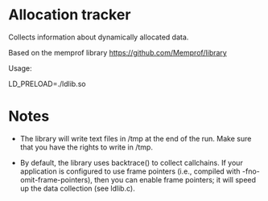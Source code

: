 Allocation tracker
===============

Collects information about dynamically allocated data.

Based on the memprof library https://github.com/Memprof/library

Usage:

LD_PRELOAD=./ldlib.so <app> 

Notes
=====
* The library will write text files in /tmp at the end of the run. Make sure that you have the rights to write in /tmp.

* By default, the library uses backtrace() to collect callchains. If your application is configured to use frame pointers (i.e., compiled with -fno-omit-frame-pointers), then you can enable frame pointers; it will speed up the data collection (see ldlib.c).
